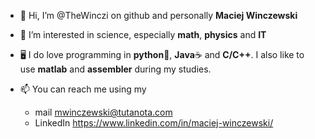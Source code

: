 - 👋 Hi, I’m @TheWinczi on github
     and personally **Maciej Winczewski**
     
     
- 👀 I’m interested in science, 
      especially **math**, **physics** and **IT**


- 🖥️ I do love programming in **python**🐍, **Java**☕ and **C/C++**.
  I also like to use **matlab** and **assembler** during my studies.


- 📫 You can reach me using my 
  + mail mwinczewski@tutanota.com
  + LinkedIn https://www.linkedin.com/in/maciej-winczewski/
